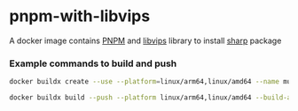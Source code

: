 # pnpm-with-libvips
A docker image contains [PNPM](https://pnpm.io/) and [libvips](https://github.com/libvips/libvips) library to install [sharp](https://www.npmjs.com/package/sharp) package

### Example commands to build and push
```bash
docker buildx create --use --platform=linux/arm64,linux/amd64 --name multi-platform-builder

docker buildx build --push --platform linux/arm64,linux/amd64 --build-arg NODE_VERSION=18-slim --build-arg PNPM_VERSION=8.15.8 -t ngoctp/pnpm-with-libvips:8.15.8-node18 .
```
